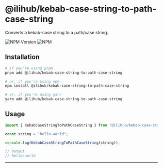 # @ilihub/kebab-case-string-to-path-case-string

Converts a kebab-case string to a path/case string.

![NPM Version](https://img.shields.io/npm/v/%40ilihub%2Fkebab-case-string-to-path-case-string?color=33cd56&logo=npm)
![NPM](https://img.shields.io/npm/l/%40ilihub%2Fkebab-case-string-to-path-case-string)

## Installation

```bash
# if you're using pnpm
pnpm add @ilihub/kebab-case-string-to-path-case-string

# or, if you're using npm
npm install @ilihub/kebab-case-string-to-path-case-string

# or, if you're using yarn
yarn add @ilihub/kebab-case-string-to-path-case-string
```

## Usage

```javascript
import { KebabCaseStringToPathCaseString } from "@ilihub/kebab-case-string-to-path-case-string";

const string = "hello-world";

console.log(KebabCaseStringToPathCaseString(string));

// Output
// hello/world
```

---
